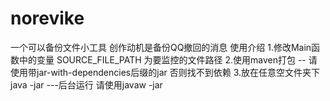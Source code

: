 # norevike
一个可以备份文件小工具 创作动机是备份QQ撤回的消息
使用介绍 
  1.修改Main函数中的变量 SOURCE_FILE_PATH 为要监控的文件路径
  2.使用maven打包 -- 请使用带jar-with-dependencies后缀的jar 否则找不到依赖
  3.放在任意空文件夹下 java -jar ---后台运行 请使用javaw -jar
